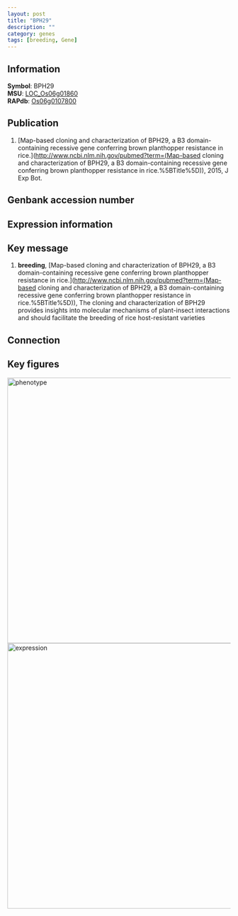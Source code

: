 ```yaml
---
layout: post
title: "BPH29"
description: ""
category: genes
tags: [breeding, Gene]
---
```


## Information
__Symbol__: BPH29  
__MSU__: [LOC_Os06g01860](http://rice.plantbiology.msu.edu/cgi-bin/ORF_infopage.cgi?orf=LOC_Os06g01860)  
__RAPdb__: [Os06g0107800](http://rapdb.dna.affrc.go.jp/viewer/gbrowse_details/irgsp1?name=Os06g0107800)  

## Publication
1. [Map-based cloning and characterization of BPH29, a B3 domain-containing recessive gene conferring brown planthopper resistance in rice.](http://www.ncbi.nlm.nih.gov/pubmed?term=(Map-based cloning and characterization of BPH29, a B3 domain-containing recessive gene conferring brown planthopper resistance in rice.%5BTitle%5D)), 2015, J Exp Bot.

## Genbank accession number

## Expression information

## Key message
1. __breeding__, [Map-based cloning and characterization of BPH29, a B3 domain-containing recessive gene conferring brown planthopper resistance in rice.](http://www.ncbi.nlm.nih.gov/pubmed?term=(Map-based cloning and characterization of BPH29, a B3 domain-containing recessive gene conferring brown planthopper resistance in rice.%5BTitle%5D)),  The cloning and characterization of BPH29 provides insights into molecular mechanisms of plant-insect interactions and should facilitate the breeding of rice host-resistant varieties

## Connection

## Key figures
<img src="http://ricencode.github.io/images/BPH29.pheno.png" alt="phenotype"  style="width: 600px;"/>

<img src="http://ricencode.github.io/images/BPH29.exp.png" alt="expression"  style="width: 600px;"/>


